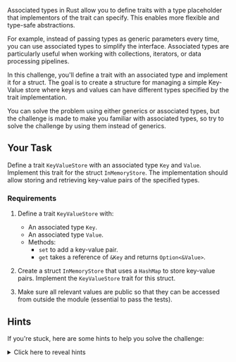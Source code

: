 Associated types in Rust allow you to define traits with a type placeholder that implementors of the trait can specify. This enables more flexible and type-safe abstractions.

For example, instead of passing types as generic parameters every time, you can use associated types to simplify the interface. Associated types are particularly useful when working with collections, iterators, or data processing pipelines.

In this challenge, you'll define a trait with an associated type and implement it for a struct. The goal is to create a structure for managing a simple Key-Value store where keys and values can have different types specified by the trait implementation.

You can solve the problem using either generics or associated types, but the challenge is made to make you familiar with associated types, so try to solve the challenge by using them instead of generics.

## Your Task

Define a trait `KeyValueStore` with an associated type `Key` and `Value`. Implement this trait for the struct `InMemoryStore`. The implementation should allow storing and retrieving key-value pairs of the specified types.

### Requirements

1. Define a trait `KeyValueStore` with:

   - An associated type `Key`.
   - An associated type `Value`.
   - Methods:
     - `set` to add a key-value pair.
     - `get` takes a reference of `&Key` and returns `Option<&Value>`.

2. Create a struct `InMemoryStore` that uses a `HashMap` to store key-value pairs. Implement the `KeyValueStore` trait for this struct.
3. Make sure all relevant values are public so that they can be accessed from outside the module (essential to pass the tests).

## Hints

If you're stuck, here are some hints to help you solve the challenge:

<details>
    <summary>Click here to reveal hints</summary>

- Define associated types in the `KeyValueStore` trait like this:

  ```rust
  pub trait KeyValueStore {
      type Key;
      type Value;

      fn set(&mut self, key: Self::Key, value: Self::Value);
      fn get(&self, key: &Self::Key) -> Option<&Self::Value>;
  }
  ```

</details>
